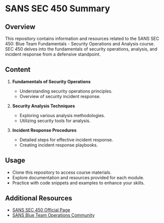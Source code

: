 # SANS SEC 450 Summary

## Overview

This repository contains information and resources related to the SANS SEC 450: Blue Team Fundamentals - Security Operations and Analysis course. SEC 450 delves into the fundamentals of security operations, analysis, and incident response from a defensive standpoint.

## Content

1. **Fundamentals of Security Operations**
   - Understanding security operations principles.
   - Overview of security incident response.

2. **Security Analysis Techniques**
   - Exploring various analysis methodologies.
   - Utilizing security tools for analysis.

3. **Incident Response Procedures**
   - Detailed steps for effective incident response.
   - Creating incident response playbooks.

## Usage

- Clone this repository to access course materials.
- Explore documentation and resources provided for each module.
- Practice with code snippets and examples to enhance your skills.

## Additional Resources

- [SANS SEC 450 Official Page](https://www.sans.org/courses/blue-team-fundamentals-security-operations-analysis/)
- [SANS Blue Team Operations Community](https://www.sans.org/community/blue-team-operations/)
